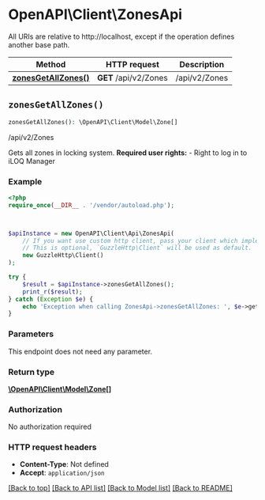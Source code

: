 # OpenAPI\Client\ZonesApi

All URIs are relative to http://localhost, except if the operation defines another base path.

| Method | HTTP request | Description |
| ------------- | ------------- | ------------- |
| [**zonesGetAllZones()**](ZonesApi.md#zonesGetAllZones) | **GET** /api/v2/Zones | /api/v2/Zones |


## `zonesGetAllZones()`

```php
zonesGetAllZones(): \OpenAPI\Client\Model\Zone[]
```

/api/v2/Zones

Gets all zones in locking system.    <b>Required user rights:</b>    - Right to log in to iLOQ Manager

### Example

```php
<?php
require_once(__DIR__ . '/vendor/autoload.php');



$apiInstance = new OpenAPI\Client\Api\ZonesApi(
    // If you want use custom http client, pass your client which implements `GuzzleHttp\ClientInterface`.
    // This is optional, `GuzzleHttp\Client` will be used as default.
    new GuzzleHttp\Client()
);

try {
    $result = $apiInstance->zonesGetAllZones();
    print_r($result);
} catch (Exception $e) {
    echo 'Exception when calling ZonesApi->zonesGetAllZones: ', $e->getMessage(), PHP_EOL;
}
```

### Parameters

This endpoint does not need any parameter.

### Return type

[**\OpenAPI\Client\Model\Zone[]**](../Model/Zone.md)

### Authorization

No authorization required

### HTTP request headers

- **Content-Type**: Not defined
- **Accept**: `application/json`

[[Back to top]](#) [[Back to API list]](../../README.md#endpoints)
[[Back to Model list]](../../README.md#models)
[[Back to README]](../../README.md)
